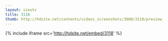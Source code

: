 ```yaml
---
layout: sieutv
title: 3118
thumb: http://hdsite.net/contents/videos_screenshots/3000/3118/preview_360p.mp4.jpg
---
```

{% include iframe src='http://hdsite.net/embed/3118' %}
 
